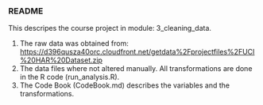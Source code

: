 ### README

This descripes the course project in module: 3_cleaning_data.

1.  The raw data was obtained from: 
    https://d396qusza40orc.cloudfront.net/getdata%2Fprojectfiles%2FUCI%20HAR%20Dataset.zip 
2.  The data files where not altered manually. All transformations are done in the R code (run_analysis.R). 
3.  The Code Book (CodeBook.md) describes the variables and the transformations.

